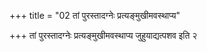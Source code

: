 +++
title = "02 तां पुरस्तादग्नेः प्रत्यङ्मुखीमवस्थाप्य"

+++
तां पुरस्तादग्नेः प्रत्यङ्मुखीमवस्थाप्य जुहुयाद्यत्पशव इति २